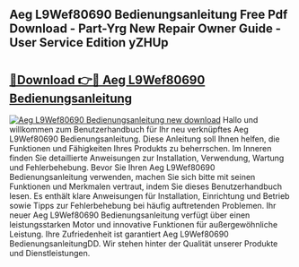 ## Aeg L9Wef80690 Bedienungsanleitung Free Pdf Download - Part-Yrg New Repair Owner Guide - User Service Edition yZHUp

# <h2><a href="http://df2hoy.blite.top/?on=Aeg+L9Wef80690+Bedienungsanleitung">🔗Download 👉🔴 Aeg L9Wef80690 Bedienungsanleitung</a></h2>

[![Aeg L9Wef80690 Bedienungsanleitung new download](https://i.imgur.com/lujVjoI.png)](http://df2hoy.blite.top/?on=Aeg+L9Wef80690+Bedienungsanleitung)
Hallo und willkommen zum Benutzerhandbuch für Ihr neu verknüpftes Aeg L9Wef80690 Bedienungsanleitung. Diese Anleitung soll Ihnen helfen, die Funktionen und Fähigkeiten Ihres Produkts zu beherrschen. Im Inneren finden Sie detaillierte Anweisungen zur Installation, Verwendung, Wartung und Fehlerbehebung. Bevor Sie Ihren Aeg L9Wef80690 Bedienungsanleitung verwenden, machen Sie sich bitte mit seinen Funktionen und Merkmalen vertraut, indem Sie dieses Benutzerhandbuch lesen. Es enthält klare Anweisungen für Installation, Einrichtung und Betrieb sowie Tipps zur Fehlerbehebung bei häufig auftretenden Problemen. Ihr neuer Aeg L9Wef80690 Bedienungsanleitung verfügt über einen leistungsstarken Motor und innovative Funktionen für außergewöhnliche Leistung. Ihre Zufriedenheit ist garantiert Aeg L9Wef80690 BedienungsanleitungDD. Wir stehen hinter der Qualität unserer Produkte und Dienstleistungen.

